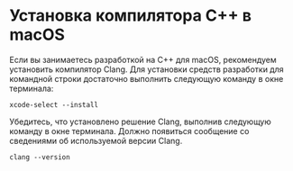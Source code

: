 <h1 data-loc-id="walkthough.mac.install.compiler">Установка компилятора C++ в macOS</h1>
<p data-loc-id="walkthough.mac.text1">Если вы занимаетесь разработкой на C++ для macOS, рекомендуем установить компилятор Clang. Для установки средств разработки для командной строки достаточно выполнить следующую команду в окне терминала:</p>
<pre><code class="lang-bash">xcode-<span class="hljs-keyword">select</span> <span class="hljs-comment">--install</span>
</code></pre>
<p data-loc-id="walkthough.mac.text2">Убедитесь, что установлено решение Clang, выполнив следующую команду в окне терминала. Должно появиться сообщение со сведениями об используемой версии Clang.</p>
<pre><code class="lang-bash">clang <span class="hljs-comment">--version</span>
</code></pre>
